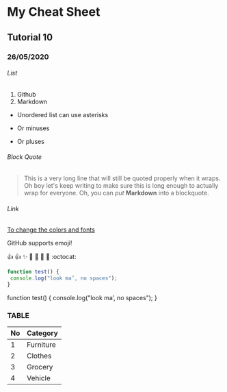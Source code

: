 # My Cheat Sheet
## Tutorial 10
### 26/05/2020

###### List

1. Github
2. Markdown

* Unordered list can use asterisks
- Or minuses
+ Or pluses

###### Block Quote
> This is a very long line that will still be quoted properly when it wraps. Oh boy let's keep writing to make sure this is long enough to actually wrap for everyone. Oh, you can *put* **Markdown** into a blockquote. 

###### Link
[To change the colors and fonts](https://support.squarespace.com/hc/en-us/articles/206543587-Markdown-cheat-sheet#toc-text-colors-and-fonts)

GitHub supports emoji!

:+1:
:+1: :sparkles: :camel: :tada:
:rocket: :metal: :octocat: 

```javascript
function test() {
 console.log("look ma’, no spaces");
}
```

function test() {
 console.log("look ma’, no spaces");
}

### TABLE
No | Category
---| --------
1 | Furniture
2| Clothes
3| Grocery
4| Vehicle

